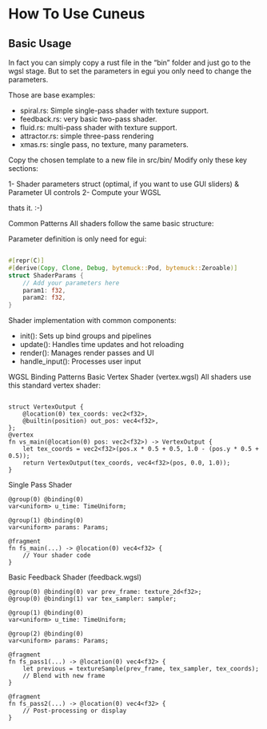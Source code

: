 # How To Use Cuneus

## Basic Usage

In fact you can simply copy a rust file in the “bin” folder and just go to the wgsl stage. But to set the parameters in egui you only need to change the parameters.

Those are base examples:

- spiral.rs: Simple single-pass shader with texture support.
- feedback.rs: very basic two-pass shader.
- fluid.rs:  multi-pass shader with texture support.
- attractor.rs: simple three-pass rendering
- xmas.rs: single pass, no texture, many parameters. 

Copy the chosen template to a new file in src/bin/
Modify only these key sections:

1- Shader parameters struct (optimal, if you want to use GUI sliders) & Parameter UI controls
2- Compute your WGSL 

thats it. :-)  

Common Patterns
All shaders follow the same basic structure:

Parameter definition is only need for egui:
```rust

#[repr(C)]
#[derive(Copy, Clone, Debug, bytemuck::Pod, bytemuck::Zeroable)]
struct ShaderParams {
    // Add your parameters here
    param1: f32,
    param2: f32,
}
```
Shader implementation with common components:

- init(): Sets up bind groups and pipelines
- update(): Handles time updates and hot reloading
- render(): Manages render passes and UI
- handle_input(): Processes user input

WGSL Binding Patterns
Basic Vertex Shader (vertex.wgsl)
All shaders use this standard vertex shader:
```wgsl

struct VertexOutput {
    @location(0) tex_coords: vec2<f32>,
    @builtin(position) out_pos: vec4<f32>,
};
@vertex
fn vs_main(@location(0) pos: vec2<f32>) -> VertexOutput {
    let tex_coords = vec2<f32>(pos.x * 0.5 + 0.5, 1.0 - (pos.y * 0.5 + 0.5));
    return VertexOutput(tex_coords, vec4<f32>(pos, 0.0, 1.0));
}
```
Single Pass Shader
```wgsl
@group(0) @binding(0)
var<uniform> u_time: TimeUniform;

@group(1) @binding(0)
var<uniform> params: Params;

@fragment
fn fs_main(...) -> @location(0) vec4<f32> {
    // Your shader code
}
```

Basic Feedback Shader (feedback.wgsl)
```wgsl
@group(0) @binding(0) var prev_frame: texture_2d<f32>;
@group(0) @binding(1) var tex_sampler: sampler;

@group(1) @binding(0)
var<uniform> u_time: TimeUniform;

@group(2) @binding(0)
var<uniform> params: Params;

@fragment
fn fs_pass1(...) -> @location(0) vec4<f32> {
    let previous = textureSample(prev_frame, tex_sampler, tex_coords);
    // Blend with new frame
}

@fragment
fn fs_pass2(...) -> @location(0) vec4<f32> {
    // Post-processing or display
}
```
